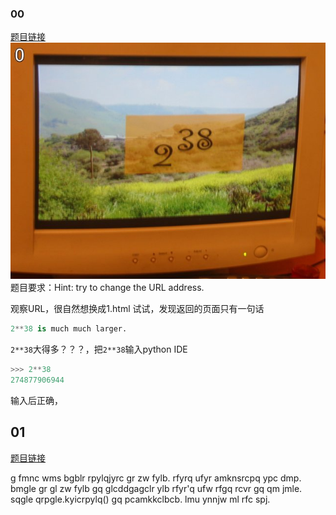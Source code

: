 ### 00
[题目链接](http://www.pythonchallenge.com/pc/def/0.html)
![404](./images/calc.jpg)
题目要求：Hint: try to change the URL address.

观察URL，很自然想换成1.html 试试，发现返回的页面只有一句话
```python
2**38 is much much larger.
```
 `2**38`大得多？？？，把`2**38`输入python IDE
 ```python
>>> 2**38
274877906944
```
输入后正确，
## 01
[题目链接](http://www.pythonchallenge.com/pc/def/0.html)

g fmnc wms bgblr rpylqjyrc gr zw fylb. rfyrq ufyr amknsrcpq ypc dmp. bmgle gr gl zw fylb gq glcddgagclr ylb rfyr'q ufw rfgq rcvr gq qm jmle. sqgle qrpgle.kyicrpylq() gq pcamkkclbcb. lmu ynnjw ml rfc spj.